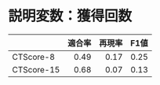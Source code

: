 # 説明変数：獲得回数
| | 適合率 | 再現率 | F1値 |
| :-- | --: | --: | --: |
| CTScore-8 | 0.49 | 0.17 | 0.25 |
| CTScore-15 | 0.68 | 0.07 | 0.13 |

